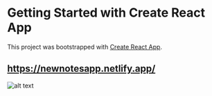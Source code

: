 # Getting Started with Create React App

This project was bootstrapped with [Create React App](https://github.com/facebook/create-react-app).

## https://newnotesapp.netlify.app/

![alt text](http://url/to/img.png)
